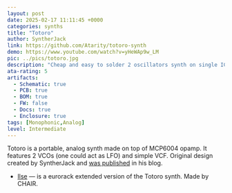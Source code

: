 ```yaml
---
layout: post
date: 2025-02-17 11:11:45 +0000
categories: synths
title: "Totoro"
author: SyntherJack
link: https://github.com/Atarity/totoro-synth
demo: https://www.youtube.com/watch?v=yHeWAp9w_LM
pic: ../pics/totoro.jpg
description: "Cheap and easy to solder 2 oscillators synth on single IC"
ata-rating: 5
artifacts:
  - Schematic: true
  - PCB: true
  - BOM: true
  - FW: false
  - Docs: true
  - Enclosure: true
tags: [Monophonic,Analog]
level: Intermediate
---
```


Totoro is a portable, analog synth made on top of MCP6004 opamp. It features 2 VCOs (one could act as LFO) and simple VCF. Original design created by SyntherJack and [was published](https://syntherjack.net/totoro-1-ic-simple-synth/) in his blog.

- [Ilse](https://github.com/chairaudio/ILSE) — is a eurorack extended version of the Totoro synth. Made by CHAIR.